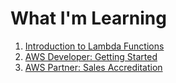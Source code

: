 # What I'm Learning

1. [Introduction to Lambda Functions](LambdaIntro.md)
1. [AWS Developer: Getting Started](AWS_Developer/index.md)
1. [AWS Partner: Sales Accreditation](./AWS_Partner:Sales/CloudComputing.md)

